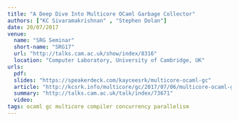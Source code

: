 ```yaml
---
title: "A Deep Dive Into Multicore OCaml Garbage Collector"
authors: ["KC Sivaramakrishnan" , "Stephen Dolan"]
date: 20/07/2017
venue:
  name: "SRG Seminar"
  short-name: "SRG17"
  url: "http://talks.cam.ac.uk/show/index/8316"
  location: "Computer Laboratory, University of Cambridge, UK"
urls:
  pdf:
  slides: "https://speakerdeck.com/kayceesrk/multicore-ocaml-gc"
  article: "http://kcsrk.info/multicore/gc/2017/07/06/multicore-ocaml-gc/"
  summary: "http://talks.cam.ac.uk/talk/index/73671"
  video:
tags: ocaml gc multicore compiler concurrency parallelism
---
```

